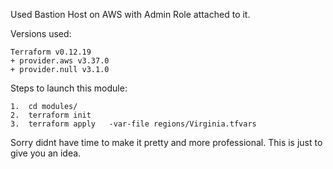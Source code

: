 Used Bastion Host on AWS with Admin Role attached to it.

Versions used:
```
Terraform v0.12.19
+ provider.aws v3.37.0
+ provider.null v3.1.0
```

Steps to launch this module:
```
1.  cd modules/
2.  terraform init
3.  terraform apply   -var-file regions/Virginia.tfvars 
```

Sorry didnt have time to make it pretty  and more professional. This is just to give you an idea.
